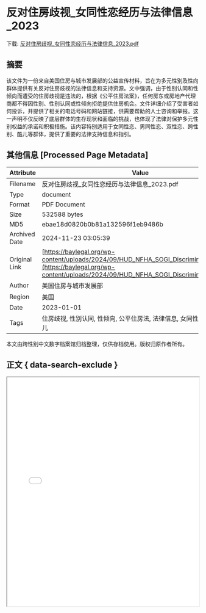 # 反对住房歧视_女同性恋经历与法律信息_2023

<!-- tcd_download_link -->
下载: <a href="反对住房歧视_女同性恋经历与法律信息_2023.pdf" download>反对住房歧视_女同性恋经历与法律信息_2023.pdf</a>
<!-- tcd_download_link_end -->

## 摘要

<!-- tcd_abstract -->
该文件为一份来自美国住房与城市发展部的公益宣传材料，旨在为多元性别及性向群体提供有关反对住房歧视的法律信息和支持资源。文中强调，由于性别认同和性倾向而遭受的住房歧视是违法的，根据《公平住房法案》，任何房东或房地产代理商都不得因性别、性别认同或性倾向拒绝提供住房机会。文件详细介绍了受害者如何投诉，并提供了相关的电话号码和网站链接，供需要帮助的人士咨询和举报。这一声明不仅反映了底层群体的生存现状和面临的挑战，也体现了法律对保护多元性别权益的承诺和积极措施。该内容特别适用于女同性恋、男同性恋、双性恋、跨性别、酷儿等群体，提供了重要的法律支持信息和指引。

<!-- tcd_abstract_end -->

## 其他信息 [Processed Page Metadata]

| Attribute       | Value                                  |
|-----------------|----------------------------------------|
| Filename        | 反对住房歧视_女同性恋经历与法律信息_2023.pdf                             |
| Type            | document                                 |
| Format          | PDF Document                               |
| Size            | 532588 bytes                           |
| MD5             | ebae18d0820b0b81a132596f1eb9486b                                  |
| Archived Date   | 2024-11-23 03:05:39                             |
| Original Link   | [https://baylegal.org/wp-content/uploads/2024/09/HUD_NFHA_SOGI_Discrimination_SC.pdf](https://baylegal.org/wp-content/uploads/2024/09/HUD_NFHA_SOGI_Discrimination_SC.pdf)                         |
| Author          | 美国住房与城市发展部                               |
| Region          | 美国                               |
| Date            | 2023-01-01                                 |
| Tags            | 住房歧视, 性别认同, 性倾向, 公平住房法, 法律信息, 女同性恋, 跨性别, 酷儿                                 |

本文由跨性别中文数字档案馆归档整理，仅供存档使用。版权归原作者所有。


## 正文 { data-search-exclude }

<!-- tcd_main_text -->
<iframe src="../反对住房歧视_女同性恋经历与法律信息_2023.pdf" width="100%" height="600px">
    <p>无法显示PDF，请下载查看。</p>
</iframe>
<!-- tcd_main_text_end -->

